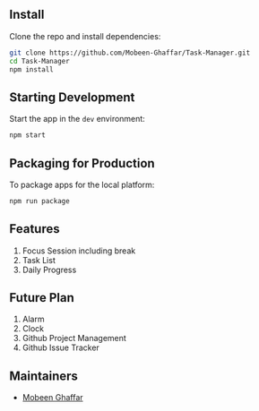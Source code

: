 
## Install

Clone the repo and install dependencies:

```bash
git clone https://github.com/Mobeen-Ghaffar/Task-Manager.git
cd Task-Manager
npm install
```


## Starting Development

Start the app in the `dev` environment:

```bash
npm start
```

## Packaging for Production

To package apps for the local platform:

```bash
npm run package
```
## Features

1. Focus Session including break
2. Task List
3. Daily Progress

## Future Plan

1. Alarm
2. Clock
3. Github Project Management
4. Github Issue Tracker

## Maintainers

- [Mobeen Ghaffar](https://github.com/Mobeen-Ghaffar)
